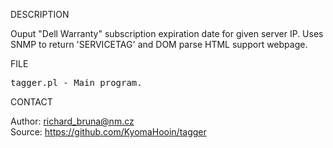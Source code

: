 
DESCRIPTION

Ouput "Dell Warranty" subscription expiration date for given server IP. Uses SNMP to return 'SERVICETAG' and DOM parse HTML support webpage.

FILE

<pre>
tagger.pl - Main program.
</pre>

CONTACT

Author: richard_bruna@nm.cz<br>
Source: https://github.com/KyomaHooin/tagger

